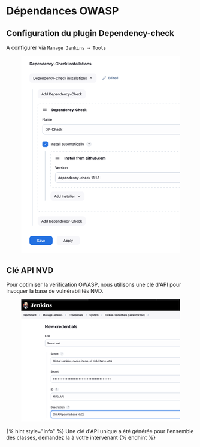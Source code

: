 # Dépendances OWASP

## Configuration du plugin Dependency-check

A configurer via `Manage Jenkins ⇒ Tools`

<figure><img src="../../.gitbook/assets/image (39).png" alt=""><figcaption></figcaption></figure>

## Clé API NVD

Pour optimiser la vérification OWASP, nous utilisons une clé d'API pour invoquer la base de vulnérabilités NVD.

<figure><img src="../../.gitbook/assets/image (2).png" alt=""><figcaption></figcaption></figure>

{% hint style="info" %}
Une clé d'API unique a été générée pour l'ensemble des classes, demandez la à votre intervenant
{% endhint %}
